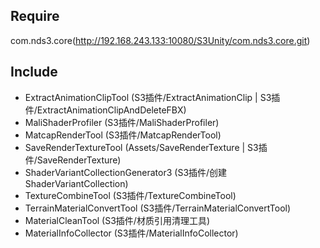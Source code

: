 ## Require

com.nds3.core(http://192.168.243.133:10080/S3Unity/com.nds3.core.git)

## Include

- ExtractAnimationClipTool (S3插件/ExtractAnimationClip | S3插件/ExtractAnimationClipAndDeleteFBX)
- MaliShaderProfiler (S3插件/MaliShaderProfiler)
- MatcapRenderTool (S3插件/MatcapRenderTool)
- SaveRenderTextureTool (Assets/SaveRenderTexture | S3插件/SaveRenderTexture)
- ShaderVariantCollectionGenerator3 (S3插件/创建ShaderVariantCollection)
- TextureCombineTool (S3插件/TextureCombineTool)
- TerrainMaterialConvertTool (S3插件/TerrainMaterialConvertTool)
- MaterialCleanTool (S3插件/材质引用清理工具)
- MaterialInfoCollector (S3插件/MaterialInfoCollector)